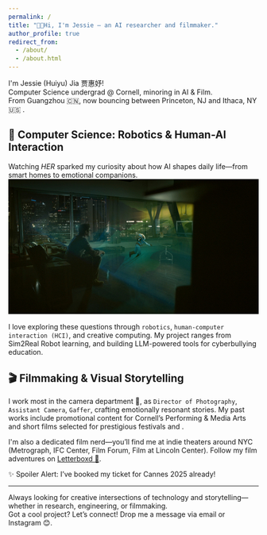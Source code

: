 ```yaml
---
permalink: /
title: "👋🏻Hi, I'm Jessie — an AI researcher and filmmaker."
author_profile: true
redirect_from: 
  - /about/
  - /about.html
---
```



I'm Jessie (Huiyu) Jia 贾惠妤!  
Computer Science undergrad @ Cornell, minoring in AI & Film.  
From Guangzhou 🇨🇳, now bouncing between Princeton, NJ and Ithaca, NY 🇺🇸 .

## 🤖 Computer Science: Robotics & Human-AI Interaction

Watching *HER* sparked my curiosity about how AI shapes daily life—from smart homes to emotional companions.  <br/><img src='/images/her.png'>

I love exploring these questions through `robotics`, `human-computer interaction (HCI)`, and creative computing. My project ranges from Sim2Real Robot learning, and building LLM-powered tools for cyberbullying education.

## 🎬 Filmmaking & Visual Storytelling

I work most in the camera department 🎥, as `Director of Photography`, `Assistant Camera`, `Gaffer`, crafting emotionally resonant stories. My past works include promotional content for Cornell’s Performing & Media Arts and short films selected for prestigious festivals and .

I'm also a dedicated film nerd—you’ll find me at indie theaters around NYC (Metrograph, IFC Center, Film Forum, Film at Lincoln Center). Follow my film adventures on [Letterboxd 👀](https://letterboxd.com/JieC_x/).

✨ Spoiler Alert: I’ve booked my ticket for Cannes 2025 already!

---

Always looking for creative intersections of technology and storytelling—whether in research, engineering, or filmmaking.  
Got a cool project? Let’s connect! Drop me a message via email or Instagram 😊.


